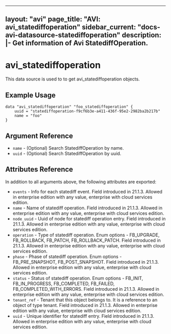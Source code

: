 <!--
    Copyright 2021 VMware, Inc.
    SPDX-License-Identifier: Mozilla Public License 2.0
-->
---
layout: "avi"
page_title: "AVI: avi_statediffoperation"
sidebar_current: "docs-avi-datasource-statediffoperation"
description: |-
  Get information of Avi StatediffOperation.
---

# avi_statediffoperation

This data source is used to to get avi_statediffoperation objects.

## Example Usage

```hcl
data "avi_statediffoperation" "foo_statediffoperation" {
    uuid = "statediffoperation-f9cf6b3e-a411-436f-95e2-2982ba2b217b"
    name = "foo"
}
```

## Argument Reference

* `name` - (Optional) Search StatediffOperation by name.
* `uuid` - (Optional) Search StatediffOperation by uuid.

## Attributes Reference

In addition to all arguments above, the following attributes are exported:

* `events` - Info for each statediff event. Field introduced in 21.1.3. Allowed in enterprise edition with any value, enterprise with cloud services edition.
* `name` - Name of statediff operation. Field introduced in 21.1.3. Allowed in enterprise edition with any value, enterprise with cloud services edition.
* `node_uuid` - Uuid of node for statediff operation entry. Field introduced in 21.1.3. Allowed in enterprise edition with any value, enterprise with cloud services edition.
* `operation` - Type of statediff operation. Enum options - FB_UPGRADE, FB_ROLLBACK, FB_PATCH, FB_ROLLBACK_PATCH. Field introduced in 21.1.3. Allowed in enterprise edition with any value, enterprise with cloud services edition.
* `phase` - Phase of statediff operation. Enum options - FB_PRE_SNAPSHOT, FB_POST_SNAPSHOT. Field introduced in 21.1.3. Allowed in enterprise edition with any value, enterprise with cloud services edition.
* `status` - Status of statediff operation. Enum options - FB_INIT, FB_IN_PROGRESS, FB_COMPLETED, FB_FAILED, FB_COMPLETED_WITH_ERRORS. Field introduced in 21.1.3. Allowed in enterprise edition with any value, enterprise with cloud services edition.
* `tenant_ref` - Tenant that this object belongs to. It is a reference to an object of type tenant. Field introduced in 21.1.3. Allowed in enterprise edition with any value, enterprise with cloud services edition.
* `uuid` - Unique identifier for statediff entry. Field introduced in 21.1.3. Allowed in enterprise edition with any value, enterprise with cloud services edition.

